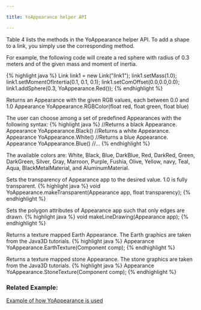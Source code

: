 ```yaml
---

title: YoAppearance helper API

---
```


Table 4 lists the methods in the YoAppearance helper API. To add a shape to a link, you simply use the corresponding method. 

For example, the following code will create a red sphere with radius of 0.3 meters and of the given mass and moment of inertia.

{% highlight java %}
Link link1 = new Link("link1");
link1.setMass(1.0);
link1.setMomentOfIntertia(0.1, 0.1, 0.1);
link1.setComOffset(0.0,0.0,0.0);
link1.addSphere(0.3, YoAppearance.Red());
{% endhighlight %}


Returns an Appearance with the given RGB values, each between 0.0 and 1.0
Appearance YoAppearance.RGBColor(float red, float green, float blue)

The user can choose among a set of predefined Appearances with the following syntax: 
{% highlight java %}
//Returns a black Appearance.
Appearance YoAppearance.Black()
//Returns a white Appearance.
Appearance YoAppearance.White()
//Returns a blue Appearance.
Appearance YoAppearance.Blue()
//...
{% endhighlight %}

The available colors are: White, Black, Blue, DarkBlue, Red, DarkRed, Green, DarkGreen, Silver, Gray, Marroon, Purple, Fushia, Olive, Yellow, navy, Teal, Aqua, BlackMetalMaterial, and AluminumMaterial.      

Sets the transparency of Appearance app to the desired value. 1.0 is fully transparent.
{% highlight java %}
void YoAppearance.makeTransparent(Appearance app, float transparency);
{% endhighlight %}

Sets the polygon attributes of Appearance app such that only edges are drawn.
{% highlight java %}
void makeLineDrawing(Appearance app);
{% endhighlight %}

Returns a texture mapped Earth Appearance. The Earth graphics are taken from the Java3D tutorials.
{% highlight java %}
Appearance YoAppearance.EarthTexture(Component comp);
{% endhighlight %}

Returns a texture mapped stone Appearance. The stone graphics are taken from the Java3D tutorials.
{% highlight java %}
Appearance YoAppearance.StoneTexture(Component comp);
{% endhighlight %}

### Related Example:
[Example of how YoAppearance is used]

[Example of how YoAppearance is used]: /documentation/20-scs/00-tutorials/05-creating-links